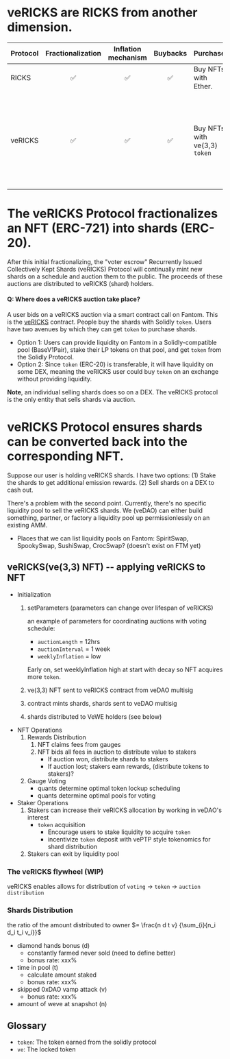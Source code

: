 # veRICKS are RICKS from another dimension.

| Protocol | Fractionalization | Inflation mechanism | Buybacks | Purchase | Shard Rewards |
| --- | :---: | :---: | :---: | --- | :---: |
| RICKS  | ✅ | ✅ | ✅ | Buy NFTs with Ether. | ❌ | 
| veRICKS  | ✅ | ✅ | ✅ | Buy NFTs with ve(3,3) `token` | Shard rewards for staking with the veRICKS protocol on auctions after genesis |

# The veRICKS Protocol fractionalizes an NFT (ERC-721) into shards (ERC-20). 

After this initial fractionalizing, the "voter escrow" Recurrently Issued Collectively Kept Shards (veRICKS) Protocol will continually mint new shards on a schedule and auction them to the public. The proceeds of these auctions are distributed to veRICKS (shard) holders.

#### Q: Where does a veRICKS auction take place? 

A user bids on a veRICKS auction via a smart contract call on Fantom. This is the [veRICKS](../contracts/veRICKS.sol) contract. People buy the shards with Solidly `token`. Users have two avenues by which they can get `token` to purchase shards. 
  - Option 1: Users can provide liquidity on Fantom in a Solidly-compatible pool (BaseV1Pair), stake their LP tokens on that pool, and get `token` from the Solidly Protocol.
  - Option 2: Since `token` (ERC-20) is transferable, it will have liquidity on some DEX, meaning the veRICKS user could buy `token` on an exchange without providing liquidity. 

**Note**, an individual selling shards does so on a DEX. The veRICKS protocol is the only entity that sells shards via auction.

# veRICKS Protocol ensures shards can be converted back into the corresponding NFT.

Suppose our user is holding veRICKS shards. I have two options: (1) Stake the shards to get additional emission rewards. (2) Sell shards on a DEX to cash out.

There's a problem with the second point. Currently, there's no specific liquidity pool to sell the veRICKS shards. We (veDAO) can either build something, partner, or factory a liquidity pool up permissionlessly on an existing AMM.
- Places that we can list liquidity pools on Fantom: SpiritSwap, SpookySwap,  SushiSwap, CrocSwap? (doesn't exist on FTM yet)



<!-- Where can I sell the shards? -> A liquidity pool -> What liquidity pool? -> BUIDL -->



## veRICKS(ve(3,3) NFT) -- applying veRICKS to NFT

* Initialization
  1. setParameters (parameters can change over lifespan of veRICKS)
    
      an example of parameters for coordinating auctions with voting schedule:

      - `auctionLength`   = 12hrs
      - `auctionInterval` = 1 week 
      - `weeklyInflation` = low

      Early on, set weeklyInflation high at start with decay so NFT acquires more `token`. 
  1. ve(3,3) NFT sent to veRICKS contract from veDAO multisig
  1. contract mints shards, shards sent to veDAO multisig
  1. shards distributed to VeWE holders (see below)
* NFT Operations
  1. Rewards Distribution
     1. NFT claims fees from gauges
     1. NFT bids all fees in auction to distribute value to stakers
        - If auction won, distribute shards to stakers
        - If auction lost; stakers earn rewards, (distribute tokens to stakers)?
  1. Gauge Voting
     - quants determine optimal token lockup scheduling
     - quants determine optimal pools for voting
* Staker Operations 
  1. Stakers can increase their veRICKS allocation by working in veDAO's interest 
     * `token` acquisition
       * Encourage users to stake liquidity to acquire `token`
       * incentivize `token` deposit with vePTP style tokenomics for shard distribution
  1. Stakers can exit by liquidity pool

### The veRICKS flywheel (WIP)

veRICKS enables allows for distribution of 
`voting` -> `token` -> `auction distribution`

### Shards Distribution

the ratio of the amount distributed to owner $= \frac{n d t v} {\sum_{i}{n_i d_i t_i v_i}}$

- diamond hands bonus (d)
  * constantly farmed never sold (need to define better)
  * bonus rate: xxx%
- time in pool (t)
  * calculate amount staked
  * bonus rate: xxx%
- skipped 0xDAO vamp attack (v)
  * bonus rate: xxx%
- amount of weve at snapshot (n)



## Glossary

- `token`: The token earned from the solidly protocol
- `ve`: The locked token
